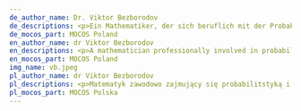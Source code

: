 ```yaml
---
de_author_name: Dr. Viktor Bezborodov
de_descriptions: <p>Ein Mathematiker, der sich beruflich mit der Probabilistik und der Modellierung der Ausbreitung von Infektionen befasst. Postdoktorand an der Università degli Studi di Verona.</p>
de_mocos_part: MOCOS Poland
en_author_name: dr Viktor Bezborodov
en_descriptions: <p>A mathematician professionally involved in probabilistics and modelling the spread of infections. PostDoc at the Università degli Studi di Veronaa.</p>
en_mocos_part: MOCOS Poland
img_name: vb.jpeg
pl_author_name: dr Viktor Bezborodov
pl_descriptions: <p>Matematyk zawodowo zajmujący się probabilitstyką i modelowaniem rozprzestrzeniania infekcji. Pracownik Università degli Studi di Verona</p>
pl_mocos_part: MOCOS Polska
---
```

